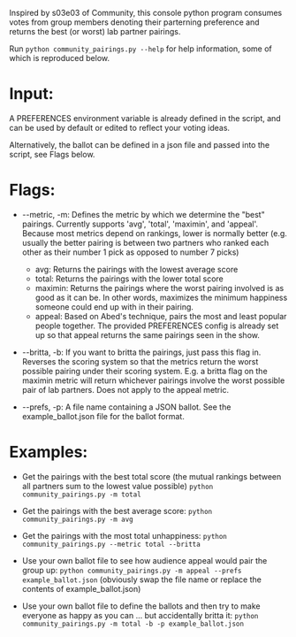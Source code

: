 Inspired by s03e03 of Community, this console python program consumes votes from group members denoting their
parterning preference and returns the best (or worst) lab partner pairings.

Run `python community_pairings.py --help` for help information, some of which is reproduced below.

# Input:

A PREFERENCES environment variable is already defined in the script, and can be used by default or edited to reflect your voting ideas.

Alternatively, the ballot can be defined in a json file and passed into the script, see Flags below.

# Flags:

-   --metric, -m: Defines the metric by which we determine the "best" pairings. Currently supports 'avg', 'total', 'maximin', and 'appeal'. Because most metrics depend on rankings, lower is normally better (e.g. usually the better pairing is between two partners who ranked each other as their number 1 pick as opposed to number 7 picks)

    -   avg: Returns the pairings with the lowest average score
    -   total: Returns the pairings with the lower total score
    -   maximin: Returns the pairings where the worst pairing involved is as good as it can be. In other words, maximizes the minimum happiness someone could end up with in their pairing.
    -   appeal: Based on Abed's technique, pairs the most and least popular people together. The provided PREFERENCES config is already set up so that appeal returns the same pairings seen in the show.

-   --britta, -b: If you want to britta the pairings, just pass this flag in. Reverses the scoring system so that the
    metrics return the worst possible pairing under their scoring system. E.g. a britta flag on the maximin metric
    will return whichever pairings involve the worst possible pair of lab partners. Does not apply to the appeal metric.

-   --prefs, -p: A file name containing a JSON ballot. See the example_ballot.json file for the ballot format.

# Examples:

-   Get the pairings with the best total score (the mutual rankings between all partners sum to the lowest value possible) `python community_pairings.py -m total`

-   Get the pairings with the best average score: `python community_pairings.py -m avg`

-   Get the pairings with the most total unhappiness: `python community_pairings.py --metric total --britta`

-   Use your own ballot file to see how audience appeal would pair the group up: `python community_pairings.py -m appeal --prefs example_ballot.json` (obviously swap the file name or replace the contents of example_ballot.json)

-   Use your own ballot file to define the ballots and then try to make everyone as happy as you can ... but accidentally britta it: `python community_pairings.py -m total -b -p example_ballot.json`
